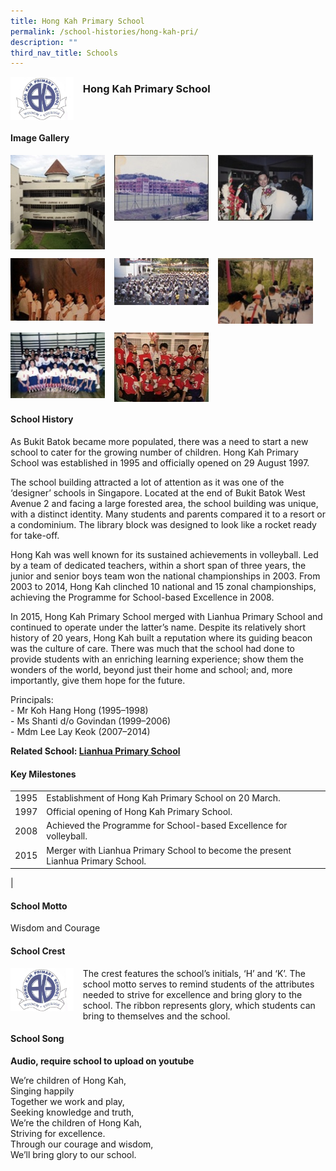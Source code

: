 ```yaml
---
title: Hong Kah Primary School
permalink: /school-histories/hong-kah-pri/
description: ""
third_nav_title: Schools
---
```

<img src="/images/hongkahpri1.png" style="width:20%;margin-right:15px;" align = "left">

### **Hong Kah Primary School**

<br clear="left">

#### **Image Gallery**

<p><a href="/images/hongkahpri2.jpg">  
<img src="/images/hongkahpri2.jpg" style="width:30%;margin-right:15px;" align = "left">
</a></p>

<p><a href="/images/hongkahpri3.jpg">  
<img src="/images/hongkahpri3.jpg" style="width:30%;margin-right:15px;" align = "left">
</a></p>

<p><a href="/images/hongkahpri4.jpg">  
<img src="/images/hongkahpri4.jpg" style="width:30%;margin-right:15px;" align = "left">
</a></p>

<br clear="left">

<p><a href="/images/hongkahpri5.jpg">  
<img src="/images/hongkahpri5.jpg" style="width:30%;margin-right:15px;" align = "left">
</a></p>

<p><a href="/images/hongkahpri6.jpg">  
<img src="/images/hongkahpri6.jpg" style="width:30%;margin-right:15px;" align = "left">
</a></p>

<p><a href="/images/hongkahpri7.jpg">  
<img src="/images/hongkahpri7.jpg" style="width:30%;margin-right:15px;" align = "left">
</a></p>

<br clear="left">

<p><a href="/images/hongkahpri8.jpg">  
<img src="/images/hongkahpri8.jpg" style="width:30%;margin-right:15px;" align = "left">
</a></p>

<p><a href="/images/hongkahpri9.jpg">  
<img src="/images/hongkahpri9.jpg" style="width:30%;margin-right:15px;" align = "left">
</a></p>

<br clear="left">

#### **School History**
As Bukit Batok became more populated, there was a need to start a new school to cater for the growing number of children. Hong Kah Primary School was established in 1995 and officially opened on 29 August 1997.

The school building attracted a lot of attention as it was one of the ‘designer’ schools in Singapore. Located at the end of Bukit Batok West Avenue 2 and facing a large forested area, the school building was unique, with a distinct identity. Many students and parents compared it to a resort or a condominium. The library block was designed to look like a rocket ready for take-off.

Hong Kah was well known for its sustained achievements in volleyball. Led by a team of dedicated teachers, within a short span of three years, the junior and senior boys team won the national championships in 2003. From 2003 to 2014, Hong Kah clinched 10 national and 15 zonal championships, achieving the Programme for School-based Excellence in 2008.

In 2015, Hong Kah Primary School merged with Lianhua Primary School and continued to operate under the latter’s name. Despite its relatively short history of 20 years, Hong Kah built a reputation where its guiding beacon was the culture of care. There was much that the school had done to provide students with an enriching learning experience; show them the wonders of the world, beyond just their home and school; and, more importantly, give them hope for the future.

Principals:<br>
\- Mr Koh Hang Hong (1995–1998)<br>
\- Ms Shanti d/o Govindan (1999–2006)<br>
\- Mdm Lee Lay Keok (2007–2014)

**Related School: [Lianhua Primary School](/school-histories/lianhua-pri/)**

#### **Key Milestones**

|  |  |
|:---:|---|
| 1995 | Establishment of Hong Kah Primary School on 20 March. |
| 1997 | Official opening of Hong Kah Primary School. |
| 2008 | Achieved the Programme for School-based Excellence for volleyball. |
| 2015 | Merger with Lianhua Primary School to become the present Lianhua Primary School. |
|

#### **School Motto**
Wisdom and Courage

#### **School Crest**
<img src="/images/hongkahpri1.png" style="width:20%;margin-right:15px;" align = "left">

The crest features the school’s initials, ‘H’ and ‘K’. The school motto serves to remind students of the attributes needed to strive for excellence and bring glory to the school. The ribbon represents glory, which students can bring to themselves and the school.

#### **School Song**
**Audio, require school to upload on youtube**

We’re children of Hong Kah,<br>
Singing happily<br>
Together we work and play,<br>
Seeking knowledge and truth,<br>
We’re the children of Hong Kah,<br>
Striving for excellence.<br>
Through our courage and wisdom,<br>
We’ll bring glory to our school.